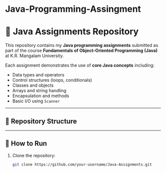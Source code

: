 # Java-Programming-Assingment

# 📝 Java Assignments Repository

This repository contains my **Java programming assignments** submitted as part of the course **Fundamentals of Object-Oriented Programming (Java)** at K.R. Mangalam University.  

Each assignment demonstrates the use of **core Java concepts** including:
- Data types and operators  
- Control structures (loops, conditionals)  
- Classes and objects  
- Arrays and string handling  
- Encapsulation and methods  
- Basic I/O using `Scanner`  

---

## 📂 Repository Structure


---

## 📖 How to Run
1. Clone the repository:
   ```bash
   git clone https://github.com/your-username/Java-Assignments.git
